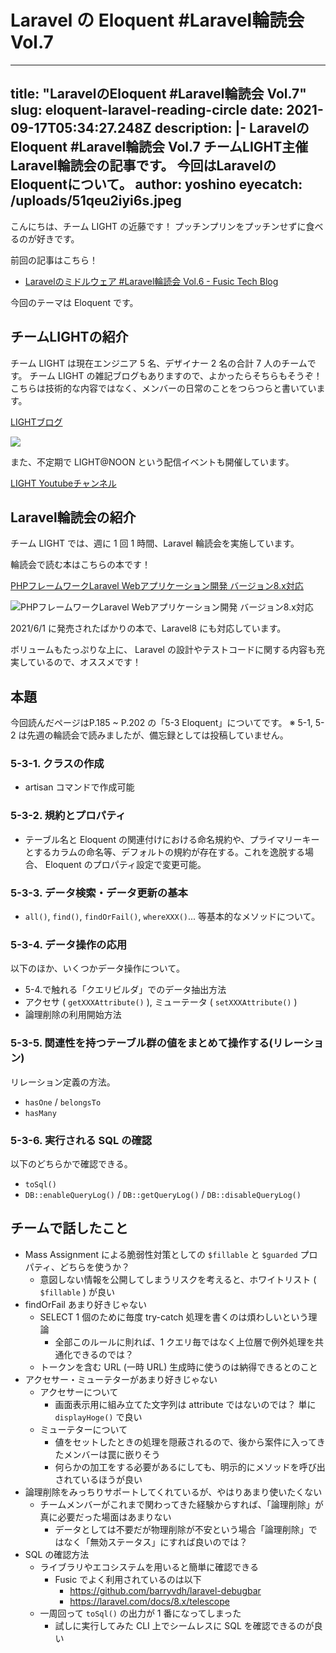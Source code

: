 # Laravel の Eloquent #Laravel輪読会　Vol.7

---
title: "LaravelのEloquent #Laravel輪読会 Vol.7"
slug: eloquent-laravel-reading-circle
date: 2021-09-17T05:34:27.248Z
description: |-
  LaravelのEloquent #Laravel輪読会 Vol.7
  チームLIGHT主催Laravel輪読会の記事です。
  今回はLaravelのEloquentについて。
author: yoshino
eyecatch: /uploads/51qeu2iyi6s.jpeg
---

こんにちは、チーム LIGHT の近藤です！
プッチンプリンをプッチンせずに食べるのが好きです。

前回の記事はこちら！
- [Laravelのミドルウェア #Laravel輪読会 Vol.6 - Fusic Tech Blog](https://tech.fusic.co.jp/posts/2021-10-15-middleware-laravel-reading-circle/)

今回のテーマは Eloquent です。


## チームLIGHTの紹介

チーム LIGHT は現在エンジニア 5 名、デザイナー 2 名の合計 7 人のチームです。
チーム LIGHT の雑記ブログもありますので、よかったらそちらもそうぞ！
こちらは技術的な内容ではなく、メンバーの日常のことをつらつらと書いています。

[LIGHTブログ](https://light.fusic.co.jp/)

![](/uploads/screen-shot-2021-08-26-at-14.53.11.png)

また、不定期で LIGHT@NOON という配信イベントも開催しています。

[LIGHT Youtubeチャンネル](https://www.youtube.com/channel/UC_RIO42PHJEmJq__ZI4LItw)

## Laravel輪読会の紹介

チーム LIGHT では、週に 1 回 1 時間、Laravel 輪読会を実施しています。


輪読会で読む本はこちらの本です！

[PHPフレームワークLaravel Webアプリケーション開発 バージョン8.x対応](https://www.amazon.co.jp/dp/B096ZSB658/ref=dp-kindle-redirect?_encoding=UTF8&btkr=1)

![PHPフレームワークLaravel Webアプリケーション開発 バージョン8.x対応](/uploads/51qeu2iyi6s.jpeg "PHPフレームワークLaravel Webアプリケーション開発 バージョン8.x対応")

2021/6/1 に発売されたばかりの本で、Laravel8 にも対応しています。

ボリュームもたっぷりな上に、 Laravel の設計やテストコードに関する内容も充実しているので、オススメです！


## 本題

今回読んだページはP.185 ~ P.202 の「5-3 Eloquent」についてです。
※ 5-1, 5-2 は先週の輪読会で読みましたが、備忘録としては投稿していません。

### 5-3-1. クラスの作成
- artisan コマンドで作成可能

### 5-3-2. 規約とプロパティ
- テーブル名と Eloquent の関連付けにおける命名規約や、プライマリーキーとするカラムの命名等、デフォルトの規約が存在する。これを逸脱する場合、 Eloquent のプロパティ設定で変更可能。

### 5-3-3. データ検索・データ更新の基本
- `all()`, `find()`, `findOrFail()`, `whereXXX()`... 等基本的なメソッドについて。

### 5-3-4. データ操作の応用
以下のほか、いくつかデータ操作について。
- 5-4.で触れる「クエリビルダ」でのデータ抽出方法
- アクセサ ( `getXXXAttribute()` ), ミューテータ ( `setXXXAttribute()` )
- 論理削除の利用開始方法

### 5-3-5. 関連性を持つテーブル群の値をまとめて操作する(リレーション)
リレーション定義の方法。
- `hasOne` / `belongsTo`
- `hasMany`


### 5-3-6. 実行される SQL の確認
以下のどちらかで確認できる。
- `toSql()`
- `DB::enableQueryLog()` / `DB::getQueryLog()` / `DB::disableQueryLog()`

## チームで話したこと

- Mass Assignment による脆弱性対策としての `$fillable` と `$guarded` プロパティ、どちらを使うか？
    - 意図しない情報を公開してしまうリスクを考えると、ホワイトリスト ( `$fillable` ) が良い
- findOrFail あまり好きじゃない
    - SELECT 1 個のために毎度 try-catch 処理を書くのは煩わしいという理論
        - 全部このルールに則れば、1 クエリ毎ではなく上位層で例外処理を共通化できるのでは？
    - トークンを含む URL (一時 URL) 生成時に使うのは納得できるとのこと
- アクセサー・ミューテターがあまり好きじゃない
    - アクセサーについて
        - 画面表示用に組み立てた文字列は attribute ではないのでは？ 単に `displayHoge()` で良い
    - ミューテターについて
        - 値をセットしたときの処理を隠蔽されるので、後から案件に入ってきたメンバーは罠に嵌りそう
        - 何らかの加工をする必要があるにしても、明示的にメソッドを呼び出されているほうが良い
- 論理削除をみっちりサポートしてくれているが、やはりあまり使いたくない
    - チームメンバーがこれまで関わってきた経験からすれば、「論理削除」が真に必要だった場面はあまりない
        - データとしては不要だが物理削除が不安という場合「論理削除」ではなく「無効ステータス」にすれば良いのでは？
- SQL の確認方法
    - ライブラリやエコシステムを用いると簡単に確認できる
        - Fusic でよく利用されているのは以下
            - https://github.com/barryvdh/laravel-debugbar
            - https://laravel.com/docs/8.x/telescope
    - 一周回って `toSql()` の出力が 1 番になってしまった
        - 試しに実行してみた CLI 上でシームレスに SQL を確認できるのが良い

